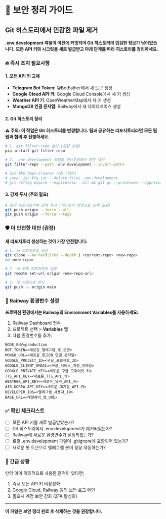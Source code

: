 # 🚨 보안 정리 가이드

## Git 히스토리에서 민감한 파일 제거

**.env.development 파일이 이전에 커밋되어 Git 히스토리에 민감한 정보가 남아있습니다.**
**모든 API 키와 시크릿을 새로 발급받고 아래 단계를 따라 히스토리를 정리하세요.**

### 🔥 즉시 조치 필요사항

#### 1. 모든 API 키 교체
- **Telegram Bot Token**: @BotFather에서 새 토큰 생성
- **Google Cloud API 키**: Google Cloud Console에서 새 키 생성
- **Weather API 키**: OpenWeatherMap에서 새 키 생성
- **MongoDB 연결 문자열**: Railway에서 새 데이터베이스 생성

#### 2. Git 히스토리 정리

**⚠️ 주의: 이 작업은 Git 히스토리를 변경합니다. 팀과 공유하는 리포지토리라면 모든 팀원과 협의 후 진행하세요.**

```bash
# 1. git-filter-repo 설치 (권장 방법)
pip install git-filter-repo

# 2. .env.development 파일을 히스토리에서 완전 제거
git filter-repo --path .env.development --invert-paths

# 또는 BFG Repo-Cleaner 사용 (대안)
# java -jar bfg.jar --delete-files .env.development
# git reflog expire --expire=now --all && git gc --prune=now --aggressive
```

#### 3. 강제 푸시 (주의 필요)
```bash
# 원격 리포지토리에 강제 푸시 (히스토리 변경으로 인해 필요)
git push origin --force --all
git push origin --force --tags
```

### 🛡️ 더 안전한 대안 (권장)

**새 리포지토리 생성하는 것이 가장 안전합니다:**

```bash
# 1. 새 리포지토리 생성
git clone --no-hardlinks --depth 1 <current-repo> <new-repo>
cd <new-repo>

# 2. 새 원격 리포지토리 설정
git remote set-url origin <new-repo-url>

# 3. 첫 커밋으로 푸시
git push -u origin main
```

### 🔧 Railway 환경변수 설정

**프로덕션 환경에서는 Railway의 Environment Variables를 사용하세요:**

1. Railway Dashboard 접속
2. 프로젝트 선택 > **Variables** 탭
3. 다음 환경변수들 추가:

```
NODE_ENV=production
BOT_TOKEN=<새로운_텔레그램_봇_토큰>
MONGO_URL=<새로운_몽고DB_연결_문자열>
GOOGLE_PROJECT_ID=<구글_프로젝트_ID>
GOOGLE_CLIENT_EMAIL=<구글_서비스_계정_이메일>
GOOGLE_PRIVATE_KEY=<새로운_구글_프라이빗_키>
TTS_API_KEY=<새로운_TTS_API_키>
WEATHER_API_KEY=<새로운_날씨_API_키>
AIR_KOREA_API_KEY=<새로운_대기질_API_키>
DEVELOPER_IDS=<텔레그램_사용자_ID>
BASE_URL=<레일웨이_앱_URL>
```

### ✅ 확인 체크리스트

- [ ] 모든 API 키를 새로 발급받았는가?
- [ ] Git 히스토리에서 .env.development가 제거되었는가?
- [ ] Railway에 새로운 환경변수가 설정되었는가?
- [ ] 로컬 .env.development 파일이 .gitignore에 포함되어 있는가?
- [ ] 새로운 봇 토큰으로 텔레그램 봇이 정상 작동하는가?

### 🚨 긴급 상황

만약 이미 악의적으로 사용된 흔적이 있다면:
1. 즉시 모든 API 키 비활성화
2. Google Cloud, Railway 등의 보안 로그 확인
3. 필요시 계정 보안 강화 (2FA 활성화)

---

**이 파일은 보안 정리 완료 후 삭제하는 것을 권장합니다.**